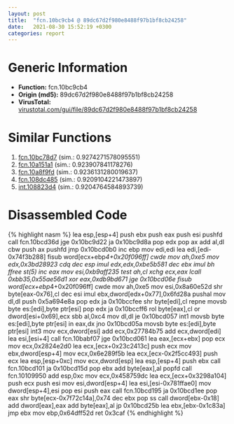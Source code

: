 ```yaml
---
layout: post
title:  "fcn.10bc9cb4 @ 89dc67d2f980e8488f97b1bf8cb24258"
date:   2021-08-30 15:52:19 +0300
categories: report
---
```


# Generic Information
- **Function:** fcn.10bc9cb4
- **Origin (md5):** 89dc67d2f980e8488f97b1bf8cb24258
- **VirusTotal:** [virustotal.com/gui/file/89dc67d2f980e8488f97b1bf8cb24258][virustotal_ref]



# Similar Functions

1. [fcn.10bc78d7][similar_1_ref] (sim.: 0.9274271578095551)
2. [fcn.10a151a1][similar_2_ref] (sim.: 0.923907841178276)
3. [fcn.10a8f9fd][similar_3_ref] (sim.: 0.9236131280019637)
4. [fcn.108dc485][similar_4_ref] (sim.: 0.9209104221473897)
5. [int.108823d4][similar_5_ref] (sim.: 0.9204764584893739)


# Disassembled Code

{% highlight nasm %}
lea esp,[esp+4]
push ebx
push eax
push esi
pushfd 
call fcn.10bcd36d
jge 0x10bc9d22
ja 0x10bc9d8a
pop edx
pop ax
add al,dl
cbw 
push ax
pushfd 
jmp 0x10bcd0b0
inc ebp
mov edi,edi
lea edi,[edi-0x74f3b288]
fisub word[ecx+ebp*4+0x20f096ff]
cwde 
mov ah,0xe5
mov edx,0x3bd28923
cdq 
dec esp
imul edx,edx,0xbe5b581
dec ebx
imul bh
ffree st(5)
inc eax
mov esi,0xb9aff235
test ah,cl
xchg ecx,eax
lcall 0xbb35,0x55ae56d1
xor eax,0xdb9bd671
jge 0x10bcd06e
fisub word[ecx+ebp*4+0x20f096ff]
cwde 
mov ah,0xe5
mov esi,0x8a60e52d
shr byte[eax-0x76],cl
dec esi
imul ebx,dword[edx+0x77],0x6fd28a
pushal 
mov dl,dl
push 0x5a694e8a
pop edx
ja 0x10bccfee
shr byte[edi],cl
repne movsb byte es:[edi],byte ptr[esi]
pop edx
ja 0x10bccff6
rol byte[eax],cl
or dword[esi+0x69],ecx
sbb al,0xc4
mov dl,dl
je 0x10bcd057
int1 
movsb byte es:[edi],byte ptr[esi]
in eax,dx
jno 0x10bcd05a
movsb byte es:[edi],byte ptr[esi]
int3 
mov ecx,dword[esi]
add ecx,0x27784b75
add ecx,dword[edi]
lea esi,[esi+4]
call fcn.10babf07
jge 0x10bcd061
lea eax,[ecx+ebx]
pop ecx
mov ecx,0x2824e2d0
lea ecx,[ecx+0x23c2413c]
push ecx
mov ebx,dword[esp+4]
mov ecx,0x6e289f5b
lea ecx,[ecx-0x2f5cc493]
push ecx
lea esp,[esp+0xc]
mov ecx,dword[esp]
lea esp,[esp+4]
push ebx
call fcn.10bcd101
ja 0x10bcd15d
pop ebx
add byte[eax],al
popfd 
call fcn.10109950
add esp,0xc
mov ecx,0x458759dc
lea ecx,[ecx+0x3298a104]
push ecx
push esi
mov esi,dword[esp+4]
lea esi,[esi-0x781ffae0]
mov dword[esp+4],esi
pop esi
push eax
call fcn.10bcd195
ja 0x10bcd1ee
pop eax
shr byte[ecx-0x7f72c14a],0x74
dec ebx
pop ss
call dword[ebx-0x18]
add dword[eax],eax
add byte[eax],al
jp 0x10bcd25b
lea ebx,[ebx-0x1c83a]
jmp ebx
mov ebp,0x64dff52d
ret 0x3caf
{% endhighlight %}


[similar_1_ref]: /report/fcn.10bc78d7@89dc67d2f980e8488f97b1bf8cb24258
[similar_2_ref]: /report/fcn.10a151a1@89dc67d2f980e8488f97b1bf8cb24258
[similar_3_ref]: /report/fcn.10a8f9fd@89dc67d2f980e8488f97b1bf8cb24258
[similar_4_ref]: /report/fcn.108dc485@89dc67d2f980e8488f97b1bf8cb24258
[similar_5_ref]: /report/int.108823d4@89dc67d2f980e8488f97b1bf8cb24258
[virustotal_ref]: https://www.virustotal.com/gui/file/89dc67d2f980e8488f97b1bf8cb24258